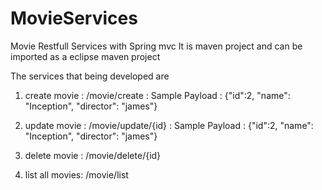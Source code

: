# MovieServices

Movie Restfull Services with Spring mvc
It is maven project and can be imported as a eclipse maven project 

The services that being developed are 

1. 	create movie : /movie/create
	: Sample Payload
	: {"id":2, "name": "Inception", "director": "james"}

2.  update movie : /movie/update/{id}
	: Sample Payload
	: {"id":2, "name": "Inception", "director": "james"}

3. 	delete movie : /movie/delete/{id}

4. list all movies: /movie/list
